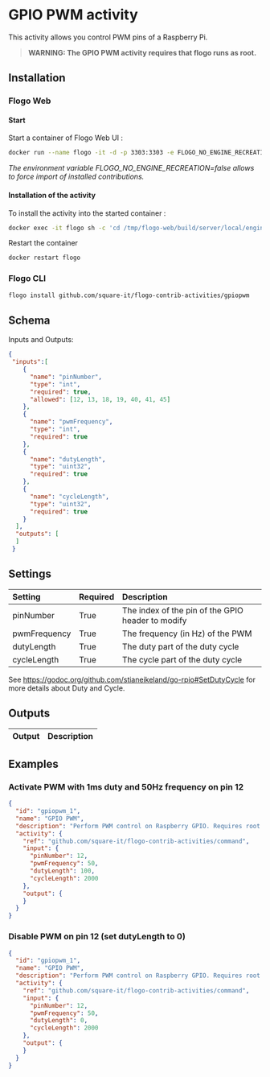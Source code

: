 # GPIO PWM activity
This activity allows you control PWM pins of a Raspberry Pi.

> **WARNING: The GPIO PWM activity requires that flogo runs as root.**

## Installation
### Flogo Web

#### Start

Start a container of Flogo Web UI :

```bash
docker run --name flogo -it -d -p 3303:3303 -e FLOGO_NO_ENGINE_RECREATION=false flogo/flogo-docker eula-accept
```
*The environment variable FLOGO_NO_ENGINE_RECREATION=false allows to force import of installed contributions.*

#### Installation of the activity

To install the activity into the started container :

```bash
docker exec -it flogo sh -c 'cd /tmp/flogo-web/build/server/local/engines/flogo-web && flogo install github.com/square-it/flogo-contrib-activities/gpiopwm'
```

Restart the container
```bash
docker restart flogo
```

### Flogo CLI
```bash
flogo install github.com/square-it/flogo-contrib-activities/gpiopwm
```

## Schema
Inputs and Outputs:

```json
{
 "inputs":[
    {
      "name": "pinNumber",
      "type": "int",
      "required": true,
      "allowed": [12, 13, 18, 19, 40, 41, 45]
    },
    {
      "name": "pwmFrequency",
      "type": "int",
      "required": true
    },
    {
      "name": "dutyLength",
      "type": "uint32",
      "required": true
    },
    {
      "name": "cycleLength",
      "type": "uint32",
      "required": true
    }
  ],
  "outputs": [
  ]
 }
```
## Settings
| Setting      | Required | Description |
|:-------------|:---------|:------------|
| pinNumber    | True     | The index of the pin of the GPIO header to modify |
| pwmFrequency | True     | The frequency (in Hz) of the PWM |
| dutyLength   | True     | The duty part of the duty cycle |
| cycleLength  | True     | The cycle part of the duty cycle |

See https://godoc.org/github.com/stianeikeland/go-rpio#SetDutyCycle for more details about Duty and Cycle.

## Outputs

| Output     | Description |
|:------------|:---------|

## Examples
### Activate PWM with 1ms duty and 50Hz frequency on pin 12

```json
{
  "id": "gpiopwm_1",
  "name": "GPIO PWM",
  "description": "Perform PWM control on Raspberry GPIO. Requires root access.",
  "activity": {
    "ref": "github.com/square-it/flogo-contrib-activities/command",
    "input": {
      "pinNumber": 12,
      "pwmFrequency": 50,
      "dutyLength": 100,
      "cycleLength": 2000
    },
    "output": {
    }
  }
}
```

### Disable PWM on pin 12 (set dutyLength to 0)

```json
{
  "id": "gpiopwm_1",
  "name": "GPIO PWM",
  "description": "Perform PWM control on Raspberry GPIO. Requires root access.",
  "activity": {
    "ref": "github.com/square-it/flogo-contrib-activities/command",
    "input": {
      "pinNumber": 12,
      "pwmFrequency": 50,
      "dutyLength": 0,
      "cycleLength": 2000
    },
    "output": {
    }
  }
}
```
